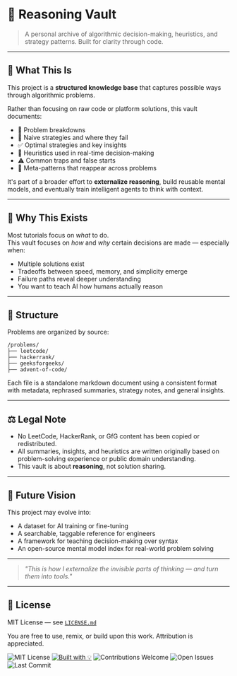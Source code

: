 # 🧠 Reasoning Vault

> A personal archive of algorithmic decision-making, heuristics, and strategy patterns. Built for clarity through code.

---

## 📌 What This Is

This project is a **structured knowledge base** that captures possible ways through algorithmic problems.

Rather than focusing on raw code or platform solutions, this vault documents:

- 🧩 Problem breakdowns
- 🚧 Naive strategies and where they fail
- ✅ Optimal strategies and key insights
- 🧠 Heuristics used in real-time decision-making
- ⚠️ Common traps and false starts
- 🧭 Meta-patterns that reappear across problems

It's part of a broader effort to **externalize reasoning**, build reusable mental models, and eventually train intelligent agents to think with context.

---

## 🎯 Why This Exists

Most tutorials focus on *what* to do.  
This vault focuses on *how* and *why* certain decisions are made — especially when:

- Multiple solutions exist
- Tradeoffs between speed, memory, and simplicity emerge
- Failure paths reveal deeper understanding
- You want to teach AI how humans actually reason

---

## 📁 Structure

Problems are organized by source:

```
/problems/
├── leetcode/
├── hackerrank/
├── geeksforgeeks/
├── advent-of-code/
```


Each file is a standalone markdown document using a consistent format with metadata, rephrased summaries, strategy notes, and general insights.

---

## ⚖️ Legal Note

- No LeetCode, HackerRank, or GfG content has been copied or redistributed.
- All summaries, insights, and heuristics are written originally based on problem-solving experience or public domain understanding.
- This vault is about **reasoning**, not solution sharing.

---

## 🧪 Future Vision

This project may evolve into:

- A dataset for AI training or fine-tuning
- A searchable, taggable reference for engineers
- A framework for teaching decision-making over syntax
- An open-source mental model index for real-world problem solving

---

> *"This is how I externalize the invisible parts of thinking — and turn them into tools."*

---

## 📜 License

MIT License — see [`LICENSE.md`](LICENSE.md)

You are free to use, remix, or build upon this work. Attribution is appreciated.

![MIT License](https://img.shields.io/github/license/scephiro/arke-heuristics-knowledgebase?color=blue)
[![Built with 💡](https://img.shields.io/badge/Powered%20by-Reasoning%20Through%20Code-blue)]()
![Contributions Welcome](https://img.shields.io/badge/contributions-welcome-brightgreen.svg)
![Open Issues](https://img.shields.io/github/issues/scephiro/arke-heuristics-knowledgebase)
![Last Commit](https://img.shields.io/github/last-commit/scephiro/arke-heuristics-knowledgebase)
